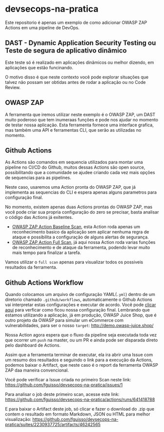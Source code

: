 # devsecops-na-pratica
Este repositorio é apenas um exemplo de como adicionar OWASP ZAP Actions em uma pipeline de DevOps.

##  DAST - Dynamic Application Security Testing ou Teste de segura de aplicativo dinâmico

Este teste só é realizado em aplicações dinâmicos ou melhor dizendo, em aplicações que estão funcinando.

O motivo disso é que neste contexto você pode explorar situações que talvez não possam ser obtidas antes de rodar a aplicação ou no Code Review.

## OWASP ZAP

A ferramenta que iremos utilizar neste exemplo é o OWASP ZAP, um DAST muito poderoso que tem inumeraas funções e pode nos ajudar no momento de testar nossa aplicação. Esta ferramenta fornece uma interface grafica, mas também uma API e ferramentas CLI, que serão as utilizadas no momento.

## Github Actions

As Actions são comandos em sequencia utilizados para montar uma pipeline no CI/CD do Github, muitos dessas Actions são open source, possibilitando que a comunidade se ajudee criando cada vez mais opções de sequencias para as pipelines.

Neste caso, usaremos uma Action pronta do OWASP ZAP, que já implementa as sequencias do CLI e espera apenas alguns parametros para configuração final.

No momento, existem apenas duas Actions prontas do OWASP ZAP, mas você pode criar sua propria configuração do zero se precisar, basta analisar o código das Actions já exitentes.

- [OWASP ZAP Action Baseline Scan](https://github.com/marketplace/actions/owasp-zap-baseline-scan), esta Action roda apenas um reconhecimento basico da aplicação sem aplicar nenhuma regra de ataque e possibilita a configuração de alguns alertas de segurança.
- [OWASP ZAP Action Full Scan](https://github.com/marketplace/actions/owasp-zap-full-scan), já aqui nossa Action roda varias funções de reconhecimento e de ataque da ferramenta, podendo levar muito mais tempo para finalizar a tarefa.

Vamos utilizar o `full scan` apenas para visualizar todos os possiveis resultados da ferramenta.

## Github Actions Workflow

Quando colocamos um arquivo de configuração YAML(`.yml`) dentro de um diretorio chamado `.github/workflows`, automaticamente o Github Actions vai interpretar estas configurações e executar de acordo. Você pode [clicar aqui](https://github.com/fguisso/devsecops-na-pratica/tree/main/.github/workflows) para verficar como ficou nossa configuração final. Lembrando que estamos utilizando a aplicação, já em produção, OWASP Juice Shop, que é outro projeto da OWASP para simular um eCommerce com vulnerabilidades, para ser o nosso `target`: http://demo.owasp-juice.shop/

Nossa Action agora espera que o fluxo da pipeline seja executada toda vez que ocorrer um `push` na master, ou um PR e ainda pode ser disparada direto pelo dashboard de Actions.

Assim que a ferramenta terminar de executar, ela ira abrir uma Issue com um resumo dos resultados e seguindo o link para a execução da Actions, podemos baixar o Artifact, que neste caso é o report da ferramenta OWASP ZAP daa maneira convencional.

Você pode verificar a Issue criada no primeiro Scan neste link: https://github.com/fguisso/devsecops-na-pratica/issues/1

Para analisar o job deste primeiro scan, acesse este link: https://github.com/fguisso/devsecops-na-pratica/actions/runs/641418788

E para baixar o Artifact deste job, só clicar e fazer o download do .zip que contem o resultado em formato Markdown, JSON ou HTML para melhor visualização: https://github.com/fguisso/devsecops-na-pratica/suites/2230937725/artifacts/46242565
